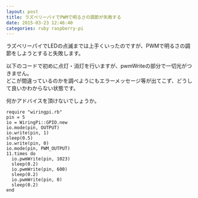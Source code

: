 ```yaml
---
layout: post
title: ラズベリーパイでPWMで明るさの調節が失敗する
date: 2015-03-23 12:46:40
categories: ruby raspberry-pi
---
```

<p>ラズベリーパイでLEDの点滅までは上手くいったのですが、PWMで明るさの調節をしようとすると失敗します。</p>

<p>以下のコードで初めに点灯・消灯を行いますが、pwmWriteの部分で一切光がつきません。<br>
どこが間違っているのかを調べようにもエラーメッセージ等が出てこず、どうして良いかわからない状態です。</p>

<p>何かアドバイスを頂けないでしょうか。</p>

<pre><code>require "wiringpi.rb"
pin = 5
io = WiringPi::GPIO.new
io.mode(pin, OUTPUT)
io.write(pin, 1)
sleep(0.5)
io.write(pin, 0)
io.mode(pin, PWM_OUTPUT)
11.times do
  io.pwmWrite(pin, 1023)
  sleep(0.2)
  io.pwmWrite(pin, 600)
  sleep(0.2)
  io.pwmWrite(pin, 0)
  sleep(0.2)
end
</code></pre>
